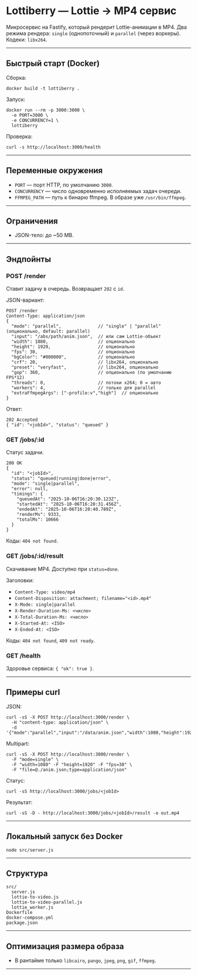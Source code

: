# Lottiberry — Lottie → MP4 сервис

Микросервис на Fastify, который рендерит Lottie-анимации в MP4.
Два режима рендера: `single` (однопоточный) и `parallel` (через воркеры). Кодеки: `libx264`.

---

## Быстрый старт (Docker)

Сборка:

    docker build -t lottiberry .

Запуск:

    docker run --rm -p 3000:3000 \
      -e PORT=3000 \
      -e CONCURRENCY=1 \
      lottiberry

Проверка:

    curl -s http://localhost:3000/health

---

## Переменные окружения

- `PORT` — порт HTTP, по умолчанию `3000`.
- `CONCURRENCY` — число одновременно исполняемых задач очереди.
- `FFMPEG_PATH` — путь к бинарю ffmpeg. В образе уже `/usr/bin/ffmpeg`.

---

## Ограничения

- JSON-тело: до ~50 MB.

---

## Эндпойнты

### POST /render
Ставит задачу в очередь. Возвращает `202` с `id`.

JSON-вариант:

    POST /render
    Content-Type: application/json
    {
      "mode": "parallel",              // "single" | "parallel" (опционально, default: parallel)
      "input": "/abs/path/anim.json",  // или сам Lottie-объект
      "width": 1080,                   // опционально
      "height": 1920,                  // опционально
      "fps": 30,                       // опционально
      "bgColor": "#000000",            // опционально
      "crf": 20,                       // libx264, опционально
      "preset": "veryfast",            // libx264, опционально
      "gop": 360,                      // опционально (по умолчанию FPS*12)
      "threads": 0,                    // потоки x264; 0 = авто
      "workers": 4,                    // только для parallel
      "extraFfmpegArgs": ["-profile:v","high"]  // опционально
    }

Ответ:

    202 Accepted
    { "id": "<jobId>", "status": "queued" }

### GET /jobs/:id
Статус задачи.

    200 OK
    {
      "id": "<jobId>",
      "status": "queued|running|done|error",
      "mode": "single|parallel",
      "error": null,
      "timings": {
        "queuedAt": "2025-10-06T16:20:30.123Z",
        "startedAt": "2025-10-06T16:20:31.456Z",
        "endedAt": "2025-10-06T16:20:40.789Z",
        "renderMs": 9333,
        "totalMs": 10666
      }
    }

Коды: `404 not found`.

### GET /jobs/:id/result
Скачивание MP4. Доступно при `status=done`.

Заголовки:

- `Content-Type: video/mp4`
- `Content-Disposition: attachment; filename="<id>.mp4"`
- `X-Mode: single|parallel`
- `X-Render-Duration-Ms: <число>`
- `X-Total-Duration-Ms: <число>`
- `X-Started-At: <ISO>`
- `X-Ended-At: <ISO>`

Коды: `404 not found`, `409 not ready`.

### GET /health
Здоровье сервиса: `{ "ok": true }`.

---

## Примеры curl

JSON:

    curl -sS -X POST http://localhost:3000/render \
      -H "content-type: application/json" \
      -d '{"mode":"parallel","input":"/data/anim.json","width":1080,"height":1920,"fps":30,"workers":4}'

Multipart:

    curl -sS -X POST http://localhost:3000/render \
      -F "mode=single" \
      -F "width=1080" -F "height=1920" -F "fps=30" \
      -F "file=@./anim.json;type=application/json"

Статус:

    curl -sS http://localhost:3000/jobs/<jobId>

Результат:

    curl -sS -D - http://localhost:3000/jobs/<jobId>/result -o out.mp4

---

## Локальный запуск без Docker

    node src/server.js

---

## Структура

    src/
      server.js
      lottie-to-video.js
      lottie-to-video-parallel.js
      lottie_worker.js
    Dockerfile
    docker-compose.yml
    package.json

---

## Оптимизация размера образа

- В рантайме только `libcairo`, `pango`, `jpeg`, `png`, `gif`, `ffmpeg`.

---
